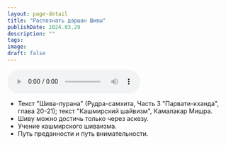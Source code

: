 ```yaml
---
layout: page-detail
title: "Распознать даршан Шивы"
publishDate: 2024.03.29
description: ""
tags:
image:
draft: false
---
```


<audio title="2024.03.29 - Распознать даршан Шивы.mp3" src="https://filer-api.advayta.org/v1.0/public/files/73011" controls=""></audio>

* Текст "Шива-пурана" (Рудра-самхита, Часть 3 "Парвати-кханда", глава 20-21); текст "Кашмирский шайвизм", Камалакар Мишра.
* Шиву можно достичь только через аскезу.
* Учение кашмирского шиваизма.
* Путь преданности и путь внимательности.

  
